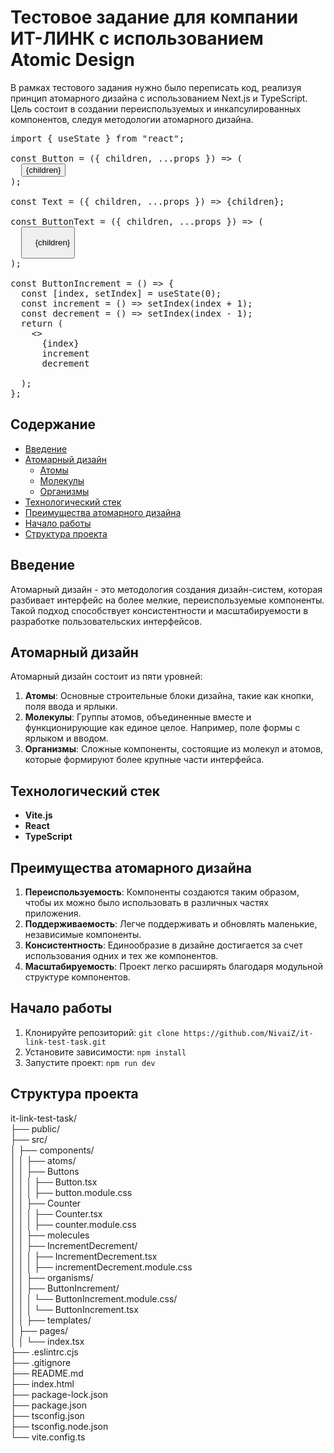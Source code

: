 # Тестовое задание для компании ИТ-ЛИНК с использованием Atomic Design

В рамках тестового задания нужно было переписать код, реализуя принцип атомарного дизайна с использованием Next.js и TypeScript. Цель состоит в создании переиспользуемых и инкапсулированных компонентов, следуя методологии атомарного дизайна.

<pre>
import { useState } from "react";

const Button = ({ children, ...props }) => (
  <button {...props}>{children}</button>
);

const Text = ({ children, ...props }) => <span {...props}>{children}</span>;

const ButtonText = ({ children, ...props }) => (
  <Button {...props}>
    <Text>{children}</Text>
  </Button>
);

const ButtonIncrement = () => {
  const [index, setIndex] = useState(0);
  const increment = () => setIndex(index + 1);
  const decrement = () => setIndex(index - 1);
  return (
    <>
      <Text>{index}</Text>
      <ButtonText onClick={increment}>increment</ButtonText>
      <ButtonText onClick={decrement}>decrement</ButtonText>
    </>
  );
};
</pre>

## Содержание

- [Введение](#введение)
- [Атомарный дизайн](#атомарный-дизайн)
  - [Атомы](#атомы)
  - [Молекулы](#молекулы)
  - [Организмы](#организмы)
- [Технологический стек](#технологический-стек)
- [Преимущества атомарного дизайна](#преимущества-атомарного-дизайна)
- [Начало работы](#начало-работы)
- [Структура проекта](#структура-проекта)

## Введение

Атомарный дизайн - это методология создания дизайн-систем, которая разбивает интерфейс на более мелкие, переиспользуемые компоненты. Такой подход способствует консистентности и масштабируемости в разработке пользовательских интерфейсов.

## Атомарный дизайн

Атомарный дизайн состоит из пяти уровней:

1. **Атомы**: Основные строительные блоки дизайна, такие как кнопки, поля ввода и ярлыки.
2. **Молекулы**: Группы атомов, объединенные вместе и функционирующие как единое целое. Например, поле формы с ярлыком и вводом.
3. **Организмы**: Сложные компоненты, состоящие из молекул и атомов, которые формируют более крупные части интерфейса.

## Технологический стек

- **Vite.js**
- **React**
- **TypeScript**

## Преимущества атомарного дизайна

1. **Переиспользуемость**: Компоненты создаются таким образом, чтобы их можно было использовать в различных частях приложения.
2. **Поддерживаемость**: Легче поддерживать и обновлять маленькие, независимые компоненты.
3. **Консистентность**: Единообразие в дизайне достигается за счет использования одних и тех же компонентов.
4. **Масштабируемость**: Проект легко расширять благодаря модульной структуре компонентов.

## Начало работы

1. Клонируйте репозиторий: `git clone https://github.com/NivaiZ/it-link-test-task.git`
2. Установите зависимости: `npm install`
3. Запустите проект: `npm run dev`

## Структура проекта

it-link-test-task/<br>
├── public/<br>
├── src/<br>
│   ├── components/<br>
│   │   ├── atoms/<br>
│   │   ├── Buttons<br>
│   │   │   ├── Button.tsx<br>
│   │   │   ├── button.module.css<br>
│   │   ├── Counter<br>
│   │   │   ├── Counter.tsx<br>
│   │   │   ├── counter.module.css<br>
│   │   ├── molecules<br>
│   │   ├── IncrementDecrement/<br>
│   │   │   ├── IncrementDecrement.tsx<br>
│   │   │   ├── incrementDecrement.module.css<br>
│   │   ├── organisms/<br>
│   │   ├── ButtonIncrement/<br>
│   │   │   └── ButtonIncrement.module.css/<br>
│   │   │       └── ButtonIncrement.tsx<br>
│   │   ├── templates/<br>
│   ├── pages/<br>
│   │   └── index.tsx<br>
├── .eslintrc.cjs<br>
├── .gitignore<br>
├── README.md<br>
├── index.html<br>
├── package-lock.json<br>
├── package.json<br>
├── tsconfig.json<br>
├── tsconfig.node.json<br>
└── vite.config.ts<br>
